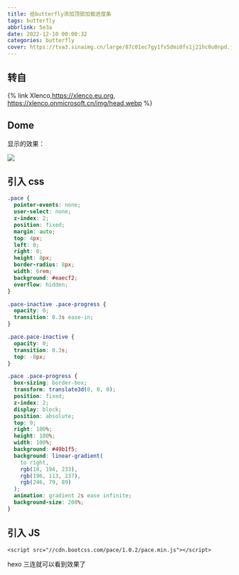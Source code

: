 ```yaml
---
title: 给butterfly添加顶部加载进度条
tags: butterfly
abbrlink: 5e3a
date: 2022-12-10 00:00:32
categories: butterfly
cover: https://tva3.sinaimg.cn/large/87c01ec7gy1fs5dmi0fs1j21hc0u0npd.jpg
---
```


## 转自

{% link Xlenco,https://xlenco.eu.org, https://xlenco.onmicrosoft.cn/img/head.webp %}

## Dome

显示的效果：

![](https://www.chuckle.top/images/10-1.webp)


## 引入 css

```css
.pace {
  pointer-events: none;
  user-select: none;
  z-index: 2;
  position: fixed;
  margin: auto;
  top: 4px;
  left: 0;
  right: 0;
  height: 8px;
  border-radius: 8px;
  width: 6rem;
  background: #eaecf2;
  overflow: hidden;
}

.pace-inactive .pace-progress {
  opacity: 0;
  transition: 0.3s ease-in;
}

.pace.pace-inactive {
  opacity: 0;
  transition: 0.3s;
  top: -8px;
}

.pace .pace-progress {
  box-sizing: border-box;
  transform: translate3d(0, 0, 0);
  position: fixed;
  z-index: 2;
  display: block;
  position: absolute;
  top: 0;
  right: 100%;
  height: 100%;
  width: 100%;
  background: #49b1f5;
  background: linear-gradient(
    to right,
    rgb(18, 194, 233),
    rgb(196, 113, 237),
    rgb(246, 79, 89)
  );
  animation: gradient 2s ease infinite;
  background-size: 200%;
}
```

## 引入 JS

```
<script src="//cdn.bootcss.com/pace/1.0.2/pace.min.js"></script>
```

hexo 三连就可以看到效果了